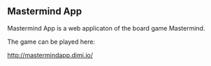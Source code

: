 Mastermind App
---------

Mastermind App is a web applicaton of the board game Mastermind. 

The game can be played here:

http://mastermindapp.dimi.io/